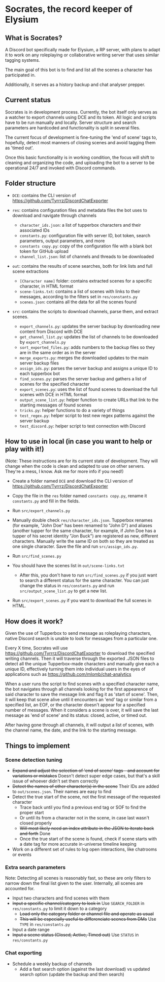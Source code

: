 # Socrates, the record keeper of Elysium

## What is Socrates?

A Discord bot specifically made for Elysium, a RP server, with plans to adapt it to work on any roleplaying or collaborative writing server that uses similar tagging systems.

The main goal of this bot is to find and list all the scenes a character has participated in. 

Additionally, it serves as a history backup and chat analyser prepper.

## Current status

Socrates is in development process. Currently, the bot itself only serves as a watcher to export channels using DCE and its token. All logic and scripts have to be run manually and locally. Server structure and search parameters are hardcoded and functionality is split in several files.

The current focus of development is fine-tuning the 'end of scene' tags to, hopefully, detect most manners of closing scenes and avoid tagging them as 'timed out'.

Once this basic functionality is in working condition, the focus will shift to cleaning and organizing the code, and uploading the bot to a server to be operational 24/7 
 and invoked with Discord commands.


 ## Folder structure

- `DCE`: contains the CLI version of https://github.com/Tyrrrz/DiscordChatExporter

- `res`: contains configuration files and metadata files the bot uses to download and navigate through channels
  - `character_ids.json`: a list of tupperbox characters and their associated IDs
  - `constants.py`: configuration file with server ID, bot token, search parameters, output parameters, and more
  - `constants copy.py`: copy of the configuration file with a blank bot token for GitHub upload
  - `channel_list.json`: list of channels and threads to be downloaded

- `out`: contains the results of scene searches, both for link lists and full scene extractions
  - `[Character name]` folder: contains extracted scenes for a specific character, in HTML format
  - `scene-links.txt`: contains a list of scenes with links to their messages, according to the filters set in `res/constants.py`
  - `scenes.json`: contains all the data for all the scenes found

- `src`: contains the scripts to download channels, parse them, and extract scenes. 
  - `export_channels.py`: updates the server backup by downloading new content from Discord with DCE
  - `get_channel_list.py`: updates the list of channels to be downloaded by `export_channels.py`
  - `sort_exported_files.py`: adds numbers to the backup files so they are in the same order as in the server
  - `merge_exports.py`: merges the downloaded updates to the main server backup files
  - `assign_ids.py`: parses the server backup and assigns a unique ID to each tupperbox bot
  - `find_scenes.py`: parses the server backup and gathers a list of scenes for the specified character
  - `export_scenes.py`: uses the list of found scenes to download the full scenes with DCE in HTML format
  - `output_scene_list.py`: helper function to create URLs that link to the starting messages of found scenes
  - `tricks.py`: helper functions to do a variety of things
  - `test_regex.py`: helper script to test new regex patterns against the server backup
  - `test_discord.py`: helper script to test connection with Discord


## How to use in local (in case you want to help or play with it!)

(Note: These instructions are for its current state of development. They will change when the code is clean and adapted to use on other servers. They're a mess, I know. Ask me for more info if you need!)

- Create a folder named `DCE` and download the CLI version of https://github.com/Tyrrrz/DiscordChatExporter

- Copy the file in the `res` folder named `constants copy.py`, rename it `constants.py` and fill in the fields.

- Run `src/export_channels.py`

- Manually double check `res/character_ids.json`. Tupperbox renames (for example, "John Doe" has been renamed to "John D") and aliases (another tupper for the same character, for example, if John Doe has a tupper of his secret identity "Jon Buck") are registered as new, different characters. Manually write the same ID on both so they are treated as one single character. Save the file and run `src/assign_ids.py`.

- Run `src/find_scenes.py`

- You should have the scenes list in `out/scene-links.txt`
  - After this, you don't have to run `src/find_scenes.py` if you just want to search a different status for the same character. You can just change the status in `res/constants.py` and run `src/output_scene_list.py` to get a new list.

- Run `src/export_scenes.py` if you want to download the full scenes in HTML.

## How does it work?

Given the use of Tupperbox to send message as roleplaying characters, native Discord search is unable to look for messages from a particular one.

Every X time, Socrates will use https://github.com/Tyrrrz/DiscordChatExporter to download the specified writing channels. Then it will traverse through the exported .JSON files to detect all the unique Tupperbox-made characters and manually give each a unique ID, effectively turning them into individual users in the eyes of applications such as https://github.com/mlomb/chat-analytics

When a user runs the script to find scenes with a specified character name, the bot navigates through all channels looking for the first appearence of said character to save the message link and flag it as 'start of scene'.
Then, it will keep that scene alive until it encounters an 'end' tag or similar from a specified list, an EOF, or the character doesn't appear for a specified number of messages. When it considers a scene is over, it will save the last message as 'end of scene' and its status: closed, active, or timed out.

After having gone through all channels, it will output a list of scenes, with the channel name, the date, and the link to the starting message.

## Things to implement

### Scene detection tuning
- ~~Expand and adjust the selection of 'end of scene' tags - and account for variations or mistakes~~ Doesn't detect super edge cases, but that's a skill issue of whoever didn't set them correctly
- ~~Detect the names of other character(s) in the scene~~ Their IDs are added to `out/scenes.json`. Their names are easy to find
- Detect the true start of the scene, not the first message of the requested character
  - Trace back until you find a previous end tag or SOF to find the proper start
  - Or until its from a character not in the scene, in case last wasn't closed properly
  - ~~Will most likely need an index attribute in the JSON to iterate back and forth~~ Done
  - Once the true start of the scene is found, check if scene starts with a date tag for more accurate in-universe timeline keeping
- Work on a different set of rules to log open interactions, like chatrooms or events

### Extra search parameters
Note: Detecting all scenes is reasonably fast, so these are only filters to narrow down the final list given to the user. Internally, all scenes are accounted for.
- Input two characters and find scenes with them
- ~~Input a specific channel/category to look in~~ Use `SEARCH_FOLDER` in `res/constants.py` to limit it down to a category
  - ~~Load only the category folder or channel file and operate as usual~~
  - ~~This will be especially useful to differenciate scenes from DMs~~ Use `TYPE` in `res/constants.py`
- Input a date range
- ~~Input a scene status (Closed, Active, Timed out)~~ Use `STATUS` in `res/constants.py`

### Chat exporting
- Schedule a weekly backup of channels
  - Add a fast search option (against the last download) vs updated search option (update the backup and then search)

